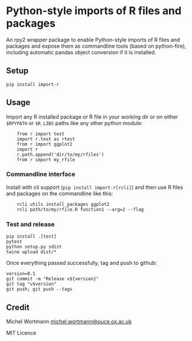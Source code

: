 # Python-style imports of R files and packages

An rpy2 wrapper package to enable Python-style imports of R files and packages
and expose them as commandline tools (based on python-fire), including automatic pandas
object conversion if it is installed.

## Setup
```
pip install import-r
```

## Usage
Import any R installed package or R file in your working dir or on either `$RPYPATH` or `$R_LIBS` paths
like any other python module:
```
    from r import test
    import r.test as rtest
    from r import ggplot2
    import r
    r.path.append('dir/to/my/rfiles')
    from r import my_rfile
```
### Commandline interface
Install with cli support (`pip install import-r[rcli]`) and then use R files and packages on the commandline
like this:
```
    rcli utils install_packages ggplot2
    rcli path/to/my/rfile.R function1 --arg=2 --flag
```

### Test and release
```
pip install .[test]
pytest
python setup.py sdist
twine upload dist/*
```
Once everything passed successfully, tag and push to github:
```
version=0.1
git commit -m "Release v${version}"
git tag "v$version"
git push; git push --tags
```

## Credit
Michel Wortmann <michel.wortmann@ouce.ox.ac.uk>

MIT Licence
